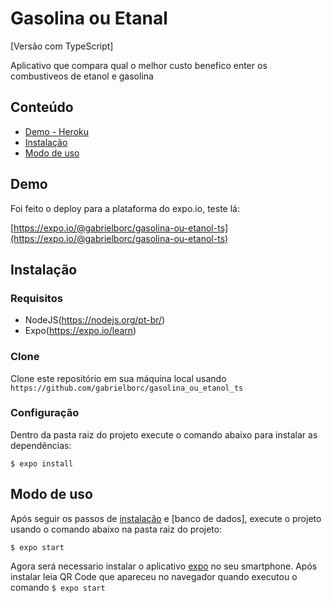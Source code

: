 # Gasolina ou Etanal 
[Versão com TypeScript]

Aplicativo que compara qual o melhor custo benefico enter os combustiveos de etanol e gasolina

## Conteúdo

- [Demo - Heroku](#demo)
- [Instalação](#instalação)
- [Modo de uso](#modo-de-uso)

## Demo

Foi feito o deploy para a plataforma do expo.io, teste lá:

 [https://expo.io/@gabrielborc/gasolina-ou-etanol-ts](https://expo.io/@gabrielborc/gasolina-ou-etanol-ts)


## Instalação

### Requisitos

- NodeJS(https://nodejs.org/pt-br/)
- Expo(https://expo.io/learn)

### Clone

Clone este repositório em sua máquina local usando `https://github.com/gabrielborc/gasolina_ou_etanol_ts`

### Configuração

Dentro da pasta raiz do projeto execute o comando abaixo para instalar as dependências:

```
$ expo install
```

## Modo de uso

Após seguir os passos de [instalação](#instalação) e [banco de dados], execute o projeto usando o comando abaixo na pasta raiz do projeto:

```
$ expo start
```

Agora será necessario instalar o aplicativo [expo](https://play.google.com/store/apps/details?id=host.exp.exponent&hl=pt_BR) no seu smartphone. Após instalar leia QR Code que apareceu no navegador quando executou o comando `$ expo start`